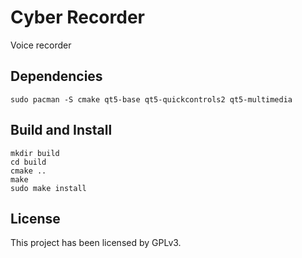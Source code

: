 # Cyber Recorder

Voice recorder

## Dependencies

```shell
sudo pacman -S cmake qt5-base qt5-quickcontrols2 qt5-multimedia
```

## Build and Install

```shell
mkdir build
cd build
cmake ..
make
sudo make install
```

## License

This project has been licensed by GPLv3.
